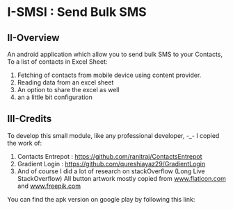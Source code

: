 # I-SMSI : Send Bulk SMS

## II-Overview
An android application which allow you to send bulk SMS to your Contacts, To a list of contacts in Excel Sheet:
1. Fetching of contacts from mobile device using content provider.
2. Reading data from an excel sheet
3. An option to share the excel as well
4. an a little bit configuration

## III-Credits
To develop this small module, like any professional developer, -_- I copied the work of:
1. Contacts Entrepot : https://github.com/ranitraj/ContactsEntrepot
2. Gradient Login : https://github.com/qureshiayaz29/GradientLogin
3. And of course I did a lot of research on stackOverflow (Long Live StackOverflow)
All button artwork mostly copied from www.flaticon.com and www.freepik.com

You can find the apk version on google play by following this link:

